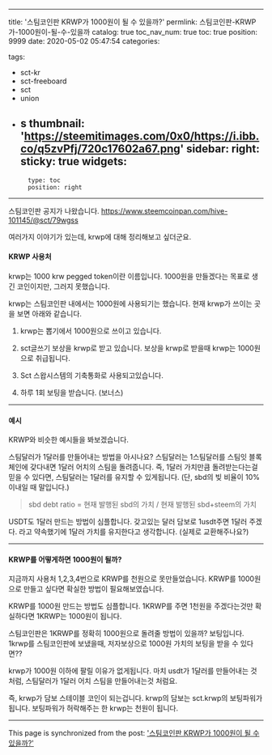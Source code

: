 
---
title: '스팀코인판 KRWP가 1000원이 될 수 있을까?'
permlink: 스팀코인판-KRWP가-1000원이-될-수-있을까
catalog: true
toc_nav_num: true
toc: true
position: 9999
date: 2020-05-02 05:47:54
categories:

tags:
- sct-kr
- sct-freeboard
- sct
- union
- s
thumbnail: 'https://steemitimages.com/0x0/https://i.ibb.co/q5zvPfj/720c17602a67.png'
sidebar:
    right:
        sticky: true
widgets:
    -
        type: toc
        position: right
---


스팀코인판 공지가 나왔습니다.
https://www.steemcoinpan.com/hive-101145/@sct/79wgss

여러가지 이야기가 있는데, krwp에 대해 정리해보고 싶더군요.



#### KRWP 사용처

krwp는 1000 krw pegged token이란 이름입니다. 1000원을 만들겠다는 목표로 생긴 코인이지만, 그러지 못했습니다. 

krwp는 스팀코인판 내에서는 1000원에 사용되기는 했습니다. 현재 krwp가 쓰이는 곳을 보면 아래와 같습니다.

1. krwp는 뽑기에서 1000원으로 쓰이고 있습니다.

2. sct글쓰기 보상을 krwp로 받고 있습니다. 보상을 krwp로 받을때 krwp는 1000원으로 취급됩니다.

3. Sct 스왑시스템의 기축통화로 사용되고있습니다.

4. 하루 1회 보팅을 받습니다. (보너스)

---

#### 예시

 KRWP와 비슷한 예시들을 봐보겠습니다.


스팀달러가 1달러를 만들어내는 방법을 아시나요? 스팀달러는 1스팀달러를 스팀잇 블록체인에 갖다내면 1달러 어치의 스팀을 돌려줍니다. 즉, 1달러 가치만큼 돌려받는다는걸 믿을 수 있다면, 스팀달러는 1달러를 유지할 수 있게됩니다.  (단,  sbd의 빚 비율이 10%이내일 때 말입니다.)

> sbd debt ratio = 현재 발행된 sbd의 가치 / 현재 발행된 sbd+steem의 가치

USDT도 1달러 만드는 방법이 심플합니다. 갖고있는 달러 담보로 1usdt주면 1달러 주겠다. 라고 약속했기에 1달러 가치를 유지한다고 생각합니다. (실제로 교환해주나요?)

---

#### KRWP를 어떻게하면 1000원이 될까?

지금까지 사용처 1,2,3,4번으로 KRWP를 천원으로 못만들었습니다. KRWP를 1000원으로 만들고 싶다면 확실한 방법이 필요해보였습니다. 

KRWP를 1000원 만드는 방법도 심플합니다.  1KRWP를 주면 1천원을 주겠다는것만 확실하다면 1KRWP는 1000원이 됩니다.


스팀코인판은 1KRWP를 정확히 1000원으로 돌려줄 방법이 있을까? 보팅입니다. 1krwp를 스팀코인판에 보냈을때, 저자보상으로 1000원 가치의 보팅을 받을 수 있다면??

krwp가 1000원 이하에 팔릴 이유가 없게됩니다. 마치 usdt가 1달러를 만들어내는 것처럼, 스팀달러가 1달러 어치 스팀을 만들어내는것 처럼요. 

즉, krwp가 담보 스테이블 코인이 되는겁니다. krwp의 담보는 sct.krwp의 보팅파워가 됩니다. 보팅파워가 허락해주는 한 krwp는 천원이 됩니다.

- - -

This page is synchronized from the post: ['스팀코인판 KRWP가 1000원이 될 수 있을까?'](https://steempeak.com/@jacobyu/krwp-1000)
